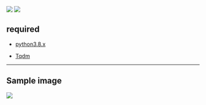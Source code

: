 ![](https://img.shields.io/badge/Python-3.8.x-lightgrey)  ![](https://img.shields.io/badge/Author-Ezz--Kun-blue)

## required
 + [python3.8.x](https://www.python.org/downloads/release/python-382/)

 + [Tqdm](https://pypi.org/project/tqdm/)

-----------
 ## Sample image

![](https://i.ibb.co/PMVz8TG/Screenshot-20200430-162046-picsay.png)
